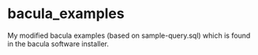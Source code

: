 # bacula_examples
My modified bacula examples (based on sample-query.sql) which is found in the bacula software installer.
